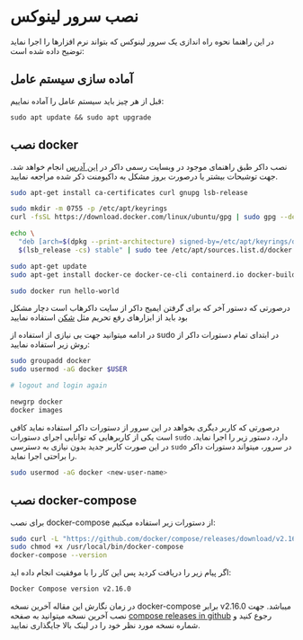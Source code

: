 # نصب سرور لینوکس
در این راهنما نحوه راه اندازی یک سرور لینوکس که بتواند نرم افزارها را اجرا نماید توضیح داده شده است:

## آماده سازی سیستم عامل
قبل از هر چیز باید سیستم عامل را آماده نماییم:

```
sudo apt update && sudo apt upgrade
```

## نصب docker
نصب داکر طبق راهنمای موجود در وبسایت رسمی داکر در [این آدرس](https://docs.docker.com/engine/install/ubuntu/) انجام خواهد شد.
جهت توشیحات بیشتر یا درصورت بروز مشکل به داکیومنت ذکر شده مراجعه نمایید.

```sh
sudo apt-get install ca-certificates curl gnupg lsb-release

sudo mkdir -m 0755 -p /etc/apt/keyrings
curl -fsSL https://download.docker.com/linux/ubuntu/gpg | sudo gpg --dearmor -o /etc/apt/keyrings/docker.gpg

echo \
  "deb [arch=$(dpkg --print-architecture) signed-by=/etc/apt/keyrings/docker.gpg] https://download.docker.com/linux/ubuntu \
  $(lsb_release -cs) stable" | sudo tee /etc/apt/sources.list.d/docker.list > /dev/null

sudo apt-get update
sudo apt-get install docker-ce docker-ce-cli containerd.io docker-buildx-plugin docker-compose-plugin

sudo docker run hello-world
```

درصورتی که دستور آخر که برای گرفتن ایمیج داکر از سایت داکرهاب است دچار مشکل بود باید از ابزارهای رفع تحریم مثل [شکن](https://shecan.ir/) استفاده نمایید

در ادامه میتوانید جهت بی نیازی از استفاده از sudo در ابتدای تمام دستورات داکر از روش زیر استفاده نمایید:

```sh
sudo groupadd docker
sudo usermod -aG docker $USER

# logout and login again

newgrp docker
docker images
```

درصورتی که کاربر دیگری بخواهد در این سرور از دستورات داکر استفاده نماید کافی است یکی از کاربرهایی که توانایی اجرای دستورات `sudo` دارد، دستور زیر را اجرا نماید. در این صورت کاربر جدید بدون نیازی به دسترسی `sudo` در سرور، میتواند دستورات داکر را براحتی اجرا نماید.
```sh
sudo usermod -aG docker <new-user-name>
```

## نصب docker-compose
برای نصب docker-compose از دستورات زیر استفاده میکنیم:

```sh
sudo curl -L "https://github.com/docker/compose/releases/download/v2.16.0/docker-compose-$(uname -s)-$(uname -m)" -o /usr/local/bin/docker-compose
sudo chmod +x /usr/local/bin/docker-compose
docker-compose --version
```

اگر پیام زیر را دریافت کردید پس این کار را با موفقیت انجام داده اید:
```sh
Docker Compose version v2.16.0
```

در زمان نگارش این مقاله آخرین نسخه docker-compose برابر v2.16.0 میباشد.
جهت نصب آخرین نسخه میتوانید به صفحه [compose releases in github](https://github.com/docker/compose/releases) رجوع کنید و شماره نسخه مورد نظر خود را در لینک بالا جایگذاری نمایید.
